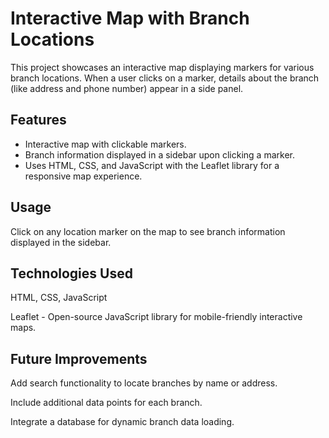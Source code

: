 # Interactive Map with Branch Locations

This project showcases an interactive map displaying markers for various branch locations. When a user clicks on a marker, details about the branch (like address and phone number) appear in a side panel.

## Features
- Interactive map with clickable markers.
- Branch information displayed in a sidebar upon clicking a marker.
- Uses HTML, CSS, and JavaScript with the Leaflet library for a responsive map experience.


## Usage

Click on any location marker on the map to see branch information displayed in the sidebar.


## Technologies Used

HTML, CSS, JavaScript

Leaflet - Open-source JavaScript library for mobile-friendly interactive maps.


## Future Improvements

Add search functionality to locate branches by name or address.

Include additional data points for each branch.

Integrate a database for dynamic branch data loading.

